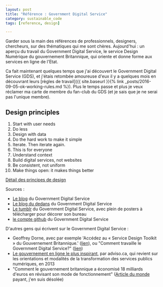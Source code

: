 ```yaml
---
layout: post
title: "Référence : Government Digital Service"
category: sustainable_code
tags: [reference, design]

---
```


Garder sous la main des références de professionnels, designers, chercheurs, sur des thématiques qui me sont chères. Aujourd'hui : un aperçu du travail du Government Digital Service, le service Design Numérique du gouvernement Britannique, qui oriente et donne forme aux services en ligne de l'Etat.

<!--more-->

Ca fait maintenant quelques temps que j'ai découvert le Government Digital Service (GDS), et j'étais retombée amoureuse d'eux il y a quelques mois en découvrant leurs [règles de travail]({{ site.baseurl }}{% link _posts/2016-09-05-ok-working-rules.md %}). Plus le temps passe et plus je veux réclamer ma carte de membre du fan-club du GDS (et je sais que je ne serai pas l'unique membre).


## Design principles

1. Start with user needs
2. Do less
3. Design with data
4. Do the hard work to make it simple
5. Iterate. Then iterate again.
6. This is for everyone
7. Understand context
8. Build digital services, not websites
9. Be consistent, not uniform
10. Make things open: it makes things better

[Détail des principes de design](https://www.gov.uk/design-principles)


Sources :
- [Le blog](https://gds.blog.gov.uk/) du Government Digital Service
- [Le blog du dedans](https://insidegovuk.blog.gov.uk/) du Government Digital Service
- [Le tumblr](http://govdesign.tumblr.com/) du Government Digital Service, avec plein de posters à télécharger pour décorer son bureau
- [le compte github](https://github.com/alphagov) du Government Digital Service


D'autres gens qui écrivent sur le Government Digital Service :  
- Geoffrey Dorne, avec par exemple 'Accédez au « Service Design Toolkit » du Gouvernement Britannique.' ([lien](https://graphism.fr/accedez-au-service-design-toolkit-du-gouvernement-britannique/)), ou "Comment travaille le Government Digital Service?" ([lien](https://graphism.fr/comment-travaille-le-government-digital-service/))
- [Le gouvernement en ligne le plus inspirant](http://www.adviso.ca/blog/2013/10/24/gov-uk/), par adviso.ca, qui revient sur les orientations et modalités de la transformation des services publics numériques, en 2013
- "Comment le gouvernement britannique a économisé 18 milliards d'euros en révisant son mode de fonctionnement" ([Article du monde](http://www.lemonde.fr/economie/article/2014/08/26/comment-le-gouvernement-britannique-a-economise-18-milliards-d-euros-en-revisant-son-mode-de-fonctionnement_4476796_3234.html) payant, j'en suis désolée)
